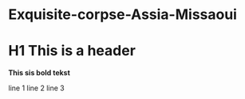# Exquisite-corpse-Assia-Missaoui
# H1 This is a header
**This sis bold tekst**

line 1
line 2
line 3

